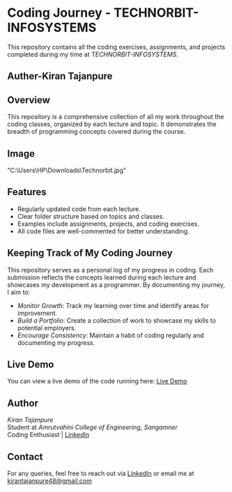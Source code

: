 # Coding Journey - TECHNORBIT-INFOSYSTEMS
This repository contains all the coding exercises, assignments, and projects completed during my time at *TECHNORBIT-INFOSYSTEMS*.
<br>
## Auther-Kiran Tajanpure

## Overview

This repository is a comprehensive collection of all my work throughout the coding classes, organized by each lecture and topic. It demonstrates the breadth of programming concepts covered during the course.

## Image
"C:\Users\HP\Downloads\Technorbit.jpg"


## Features

- Regularly updated code from each lecture.
- Clear folder structure based on topics and classes.
- Examples include assignments, projects, and coding exercises.
- All code files are well-commented for better understanding.

## Keeping Track of My Coding Journey

This repository serves as a personal log of my progress in coding. Each submission reflects the concepts learned during each lecture and showcases my development as a programmer. By documenting my journey, I aim to:

- *Monitor Growth*: Track my learning over time and identify areas for improvement.
- *Build a Portfolio*: Create a collection of work to showcase my skills to potential employers.
- *Encourage Consistency*: Maintain a habit of coding regularly and documenting my progress.

## Live Demo

You can view a live demo of the code running here: [Live Demo](https://kiran28092003.github.io/codes/)

## Author

*Kiran Tajanpure*  
Student at *Amrutvahini College of Engineering, Sangamner*  
Coding Enthusiast | [LinkedIn](https://www.linkedin.com/in/kiran-tajanpure-a7509225b)

## Contact

For any queries, feel free to reach out via [LinkedIn](https://www.linkedin.com/in/kiran-tajanpure-a7509225b) or email me at kirantajanpure48@gmail.com
